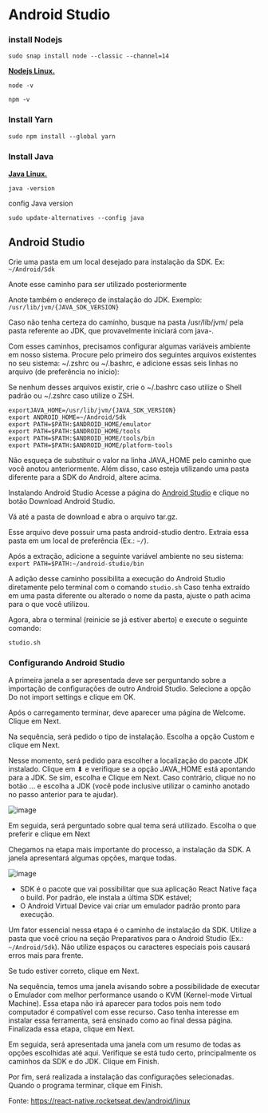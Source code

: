 # Android Studio

### install Nodejs

```sudo snap install node --classic --channel=14```

[**Nodejs Linux.**](https://nodejs.org/en/download/package-manager/#centos-fedora-and-red-hat-enterprise-linux)

```node -v```

```npm -v```

### Install Yarn

```sudo npm install --global yarn```

### Install Java

[**Java Linux.**](https://www.oracle.com/br/java/technologies/javase/jdk14-archive-downloads.html)

```java -version```

config Java version 

```sudo update-alternatives --config java```



## Android Studio


Crie uma pasta em um local desejado para instalação da SDK. Ex: ```~/Android/Sdk```

Anote esse caminho para ser utilizado posteriormente

Anote também o endereço de instalação do JDK. Exemplo:
```/usr/lib/jvm/{JAVA_SDK_VERSION}```

Caso não tenha certeza do caminho, busque na pasta /usr/lib/jvm/ pela pasta referente ao JDK, que provavelmente iniciará com java-.

Com esses caminhos, precisamos configurar algumas variáveis ambiente em nosso sistema. Procure pelo primeiro dos seguintes arquivos existentes no seu sistema: ~/.zshrc ou ~/.bashrc, e adicione essas seis linhas no arquivo (de preferência no início):

Se nenhum desses arquivos existir, crie o ~/.bashrc caso utilize o Shell padrão ou ~/.zshrc caso utilize o ZSH.

```
exportJAVA_HOME=/usr/lib/jvm/{JAVA_SDK_VERSION}
export ANDROID_HOME=~/Android/Sdk
export PATH=$PATH:$ANDROID_HOME/emulator
export PATH=$PATH:$ANDROID_HOME/tools
export PATH=$PATH:$ANDROID_HOME/tools/bin
export PATH=$PATH:$ANDROID_HOME/platform-tools
```

Não esqueça de substituir o valor na linha JAVA_HOME pelo caminho que você anotou anteriormente. Além disso, caso esteja utilizando uma pasta diferente para a SDK do Android, altere acima.

Instalando Android Studio
Acesse a página do [Android Studio](https://developer.android.com/studio) e clique no botão Download Android Studio.

Vá até a pasta de download e abra o arquivo tar.gz.

Esse arquivo deve possuir uma pasta android-studio dentro. Extraia essa pasta em um local de preferência (Ex.: ```~/```).

Após a extração, adicione a seguinte variável ambiente no seu sistema:
```export PATH=$PATH:~/android-studio/bin```

A adição desse caminho possibilita a execução do Android Studio diretamente pelo terminal com o comando ```studio.sh``` Caso tenha extraído em uma pasta diferente ou alterado o nome da pasta, ajuste o path acima para o que você utilizou.

Agora, abra o terminal (reinicie se já estiver aberto) e execute o seguinte comando:

```studio.sh```

### Configurando Android Studio

A primeira janela a ser apresentada deve ser perguntando sobre a importação de configurações de outro Android Studio. Selecione a opção Do not import settings e clique em OK.

Após o carregamento terminar, deve aparecer uma página de Welcome. Clique em Next.

Na sequência, será pedido o tipo de instalação. Escolha a opção Custom e clique em Next.

Nesse momento, será pedido para escolher a localização do pacote JDK instalado. Clique em ⬇ e verifique se a opção JAVA_HOME está apontando para a JDK. Se sim, escolha e Clique em Next. Caso contrário, clique no no botão ... e escolha a JDK (você pode inclusive utilizar o caminho anotado no passo anterior para te ajudar).

![image](https://user-images.githubusercontent.com/28612817/135296552-37aff4aa-1935-4b8c-b0af-f341a4712ca2.png)

Em seguida, será perguntado sobre qual tema será utilizado. Escolha o que preferir e clique em Next

Chegamos na etapa mais importante do processo, a instalação da SDK. A janela apresentará algumas opções, marque todas.

![image](https://user-images.githubusercontent.com/28612817/135296578-f655419f-b6a9-4f85-9317-268d3743eced.png)

- SDK é o pacote que vai possibilitar que sua aplicação React Native faça o build. Por padrão, ele instala a última SDK estável;
- O Android Virtual Device vai criar um emulador padrão pronto para execução.

Um fator essencial nessa etapa é o caminho de instalação da SDK. Utilize a pasta que você criou na seção Preparativos para o Android Studio (Ex.: ```~/Android/Sdk```). Não utilize espaços ou caracteres especiais pois causará erros mais para frente.

Se tudo estiver correto, clique em Next.

Na sequência, temos uma janela avisando sobre a possibilidade de executar o Emulador com melhor performance usando o KVM (Kernel-mode Virtual Machine). Essa etapa não irá aparecer para todos pois nem todo computador é compatível com esse recurso. Caso tenha interesse em instalar essa ferramenta, será ensinado como ao final dessa página. Finalizada essa etapa, clique em Next.

Em seguida, será apresentada uma janela com um resumo de todas as opções escolhidas até aqui. Verifique se está tudo certo, principalmente os caminhos da SDK e do JDK. Clique em Finish.

Por fim, será realizada a instalação das configurações selecionadas. Quando o programa terminar, clique em Finish.

Fonte: https://react-native.rocketseat.dev/android/linux
